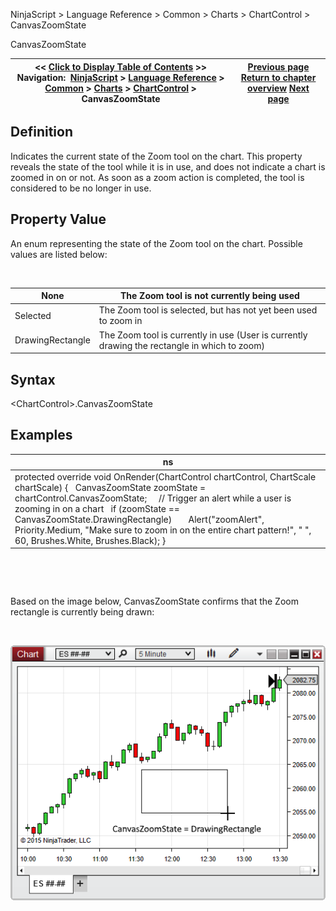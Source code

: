 ﻿


NinjaScript \> Language Reference \> Common \> Charts \> ChartControl \> CanvasZoomState






















CanvasZoomState







| \<\< [Click to Display Table of Contents](canvaszoomstate.md) \>\> **Navigation:**     [NinjaScript](ninjascript.md) \> [Language Reference](language_reference_wip.md) \> [Common](common.md) \> [Charts](chart.md) \> [ChartControl](chartcontrol.md) \> CanvasZoomState | [Previous page](canvasright.md) [Return to chapter overview](chartcontrol.md) [Next page](chartpanels.md) |
| --- | --- |











## Definition


Indicates the current state of the Zoom tool on the chart. This property reveals the state of the tool while it is in use, and does not indicate a chart is zoomed in on or not. As soon as a zoom action is completed, the tool is considered to be no longer in use.


## 


## Property Value


An enum representing the state of the Zoom tool on the chart. Possible values are listed below:


 




| None | The Zoom tool is not currently being used |
| --- | --- |
| Selected | The Zoom tool is selected, but has not yet been used to zoom in |
| DrawingRectangle | The Zoom tool is currently in use (User is currently drawing the rectangle in which to zoom) |



## 


## Syntax


\<ChartControl\>.CanvasZoomState


## 


## Examples




| ns |
| --- |
| protected override void OnRender(ChartControl chartControl, ChartScale chartScale) {    CanvasZoomState zoomState \= chartControl.CanvasZoomState;      // Trigger an alert while a user is zooming in on a chart    if (zoomState \=\= CanvasZoomState.DrawingRectangle)        Alert("zoomAlert", Priority.Medium, "Make sure to zoom in on the entire chart pattern!", " ", 60, Brushes.White, Brushes.Black); } |



 


 


Based on the image below, CanvasZoomState confirms that the Zoom rectangle is currently being drawn:


 


![ChartControl_CanvasZoomState](chartcontrol_canvaszoomstate.png)








